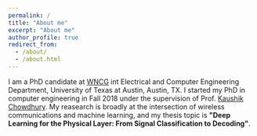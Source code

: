 ```yaml
---
permalink: /
title: "About me"
excerpt: "About me"
author_profile: true
redirect_from: 
  - /about/
  - /about.html
---
```


I am a PhD candidate at [WNCG](https://wncg.org/) int Electrical and Computer Engineering Department, University of Texas at Austin, Austin, TX. I started my PhD in computer engineering in Fall 2018 under the supervision of Prof. [Kaushik Chowdhury](https://genesys-lab.org/team/kaushik-chowdhury). My reasearch is broadly at the intersection of wireless communications and machine learning, and my thesis topic is **"Deep Learning for the Physical Layer: From Signal Classification to Decoding"**. 


<!-- <span class="red-star">★</span> <i>I am in the academic job market looking for tenure-track positions</i>. >


-------------------------------------------------

## Research Interests 
- **Spectrum Sensing**: Deep learning for signal detection, classification, and spectrum localization.
- **Device authentication**: Deep learning-based methods for device authentication using the physical layer signal properties (RF fingerprinting).
- **Receiver chain design**: Deep learning-based OFDM receivers (WiFi/Cellular) for next-G wireless systems.

------------------------------------------------------

## News
- August 2024: I transferred to the University of Texas at Austin with my advisor, to continue my PhD.
- April 2024: I gave a talk in Monthly Virtual Rising Star Symposium Series, at IEEE TCCN SIG AI/ML for Security. [flyer](https://nasimsoltani.github.io/files/Seminar-flyer-2024_04.pdf), [slides](), [video](https://youtu.be/bC6Nv4b3wl8)
- January 2024: Our paper "Learning from the Best: Active Learning for Wireless Communications" is accepted in IEEE Wireless Communications Magazine. &#127881; 
- November 2023: Our paper "PRONTO: Preamble Overhead Reduction with Neural Networks for Coarse Synchronization" is published in IEEE Transactions on Wireless Communications. &#127881;
- August 2023: I defended my PhD proposal with the topic of "Deep Learning for the Physical Layer: From Signal Classification to Decoding".
